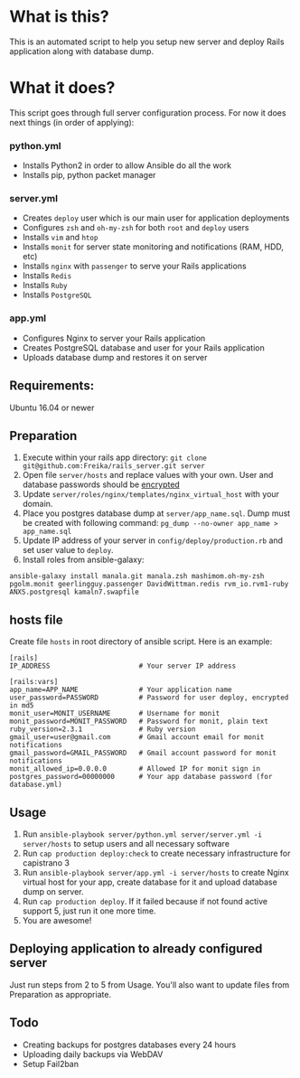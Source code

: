 # What is this?

This is an automated script to help you setup new server and deploy Rails application along with database dump.

# What it does?

This script goes through full server configuration process. For now it does next things (in order of applying):

### python.yml

- Installs Python2 in order to allow Ansible do all the work
- Installs pip, python packet manager

### server.yml

- Creates `deploy` user which is our main user for application deployments
- Configures `zsh` and `oh-my-zsh` for both `root` and `deploy` users
- Installs `vim` and `htop`
- Installs `monit` for server state monitoring and notifications (RAM, HDD, etc)
- Installs `nginx` with `passenger` to serve your Rails applications
- Installs `Redis`
- Installs `Ruby`
- Installs `PostgreSQL`

### app.yml

- Configures Nginx to server your Rails application
- Creates PostgreSQL database and user for your Rails application
- Uploads database dump and restores it on server

## Requirements:
Ubuntu 16.04 or newer

## Preparation

1. Execute within your rails app directory: `git clone git@github.com:Freika/rails_server.git server`
2. Open file `server/hosts` and replace values with your own. User and database passwords should be [encrypted](http://docs.ansible.com/ansible/faq.html#how-do-i-generate-crypted-passwords-for-the-user-module)
3. Update `server/roles/nginx/templates/nginx_virtual_host` with your domain.
4. Place you postgres database dump at `server/app_name.sql`. Dump must be created with following command: `pg_dump --no-owner app_name > app_name.sql`
5. Update IP address of your server in `config/deploy/production.rb` and set user value to `deploy`.
6. Install roles from ansible-galaxy:
```
ansible-galaxy install manala.git manala.zsh mashimom.oh-my-zsh pgolm.monit geerlingguy.passenger DavidWittman.redis rvm_io.rvm1-ruby ANXS.postgresql kamaln7.swapfile
```


## hosts file
Create file `hosts` in root directory of ansible script. Here is an example:

```
[rails]
IP_ADDRESS                      # Your server IP address

[rails:vars]
app_name=APP_NAME               # Your application name
user_password=PASSWORD          # Password for user deploy, encrypted in md5
monit_user=MONIT_USERNAME       # Username for monit
monit_password=MONIT_PASSWORD   # Password for monit, plain text
ruby_version=2.3.1              # Ruby version
gmail_user=user@gmail.com       # Gmail account email for monit notifications
gmail_password=GMAIL_PASSWORD   # Gmail account password for monit notifications
monit_allowed_ip=0.0.0.0        # Allowed IP for monit sign in
postgres_password=00000000      # Your app database password (for database.yml)
```

## Usage

1. Run `ansible-playbook server/python.yml server/server.yml -i server/hosts` to setup users and all necessary software
2. Run `cap production deploy:check` to create necessary infrastructure for capistrano 3
3. Run `ansible-playbook server/app.yml -i server/hosts` to create Nginx virtual host for your app, create database for it and upload database dump on server.
4. Run `cap production deploy`. If it failed because if not found active support 5, just run it one more time.
5. You are awesome!

## Deploying application to already configured server

Just run steps from 2 to 5 from Usage. You'll also want to update files from Preparation as appropriate.

## Todo

- Creating backups for postgres databases every 24 hours
- Uploading daily backups via WebDAV
- Setup Fail2ban
